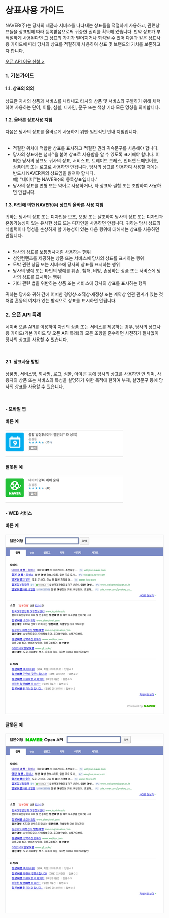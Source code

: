 # 상표사용 가이드

<html lang="ko">
<head>
    <title>NAVER Developers - 상표사용 가이드</title>
</head>
<body>
<div class="con">
    <p class="p_desc">
        NAVER(주)는 당사의 제품과 서비스를 나타내는 상표들을 적절하게 사용하고, 관련상표들을 상표법에 따라 등록받음으로써 귀중한 권리를 획득해 왔습니다.
        만약 상표가 부적절하게 사용된다면 그 상표의 가치가 떨어지거나 희석될 수 있어 다음과 같은 상표사용 가이드에 따라 당사의 상표를 적절하게 사용하여 상표 및 브랜드의 가치를 보존하고자 합니다.
    </p>
    <div class="buttons2">
        <a class="btn_b_hi3" href="https://developers.naver.com/apps/#/register">오픈 API 이용 신청 &gt;</a>
    </div>
    <h3 class="h_sub">1. 기본가이드</h3>
    <h4 class="h_subsub">1.1. 상표의 의의</h4>
    <p class="p_desc">
        상표란 자사의 상품과 서비스를 나타내고 타사의 상품 및 서비스와 구별하기 위해 채택하여 사용하는 단어, 이름, 심볼, 디자인, 문구 또는 색상 기타 모든 명칭을 의미합니다.
    </p>
    <h4 class="h_subsub">1.2. 올바른 상표사용 지침</h4>
    <p class="p_desc">
        다음은 당사의 상표를 올바르게 사용하기 위한 일반적인 안내 지침입니다.<br><br>
    </p>
    <ul class="list_type4">
        <li>적절한 위치에 적합한 상표를 표시하고 적절한 권리 귀속문구를 사용해야 합니다.</li>
        <li>당사의 상표에는 첨자&trade;을 붙여 상표로 사용함을 알 수 있도록 표기해야 합니다. 어떠한 당사의 상표도 귀사의 상표, 서비스표, 트레이드 드레스, 인터넷 도메인이름, 상품이름 또는 로고로 사용하면 안됩니다. 당사의 상표를 인용하여 사용할 때에는 반드시 NAVER㈜의 상표임을 밝혀야 합니다.<br>예) "네이버&trade;는 NAVER㈜의 등록상표입니다."</li>
        <li>당사의 상표를 변형 또는 약어로 사용하거나, 타 상표와 결합 또는 조합하여 사용하면 안됩니다.</li>
    </ul>
    <h4 class="h_subsub">1.3. 타인에 의한 NAVER(주) 상표의 올바른 사용 지침</h4>
    <p class="p_desc">
        귀하는 당사의 상표 또는 디자인을 모조, 모방 또는 날조하여 당사의 상표 또는 디자인과 혼동가능성이 있는 유사한 상표 또는 디자인을 사용하면 안됩니다.
        귀하는 당사 상표의 식별력이나 명성을 손상하게 할 가능성이 있는 다음 행위에 대해서는 상표를 사용하면 안됩니다.<br><br>
    </p>
    <ul class="list_type4">
        <li>당사의 상표를 보통명사처럼 사용하는 행위</li>
        <li>성인컨텐츠를 제공하는 상품 또는 서비스에 당사의 상표를 표시하는 행위</li>
        <li>도박 관련 상품 또는 서비스에 당사의 상표를 표시하는 행위</li>
        <li>당사의 명예 또는 타인의 명예를 훼손, 침해, 비방, 손상하는 상품 또는 서비스에 당사의 상표를 표시하는 행위</li>
        <li>기타 관련 법을 위반하는 상품 또는 서비스에 당사의 상표를 표시하는 행위</li>
    </ul>
    <p class="p_desc p_desc_with_lt">
        귀하는 당사와 귀하 간에 어떠한 경영상·조직상·재정상 또는 계약상 연관 관계가 있는 것처럼 혼동의 여지가 있는 방식으로 상표를 표시하면 안됩니다.
    </p>
    <h3 class="h_sub">2. 오픈 API 특례</h3>
    <p class="p_desc">
        네이버 오픈 API를 이용하여 자신의 상품 또는 서비스를 제공하는 경우, 당사의 상표사용 가이드(기본 가이드 및 오픈 API 특례)의 모든 조항을 준수하면 사전허가 절차없이 당사의 상표를 사용할 수 있습니다.
    </p><br>
    <h4 class="h_subsub">2.1. 상표사용 방법</h4>
    <p class="p_desc">
        <span class="color_p3">상품명, 서비스명, 회사명, 로고, 심볼, 아이콘 등에 당사의 상표를 사용하면 안 되며,</span> 사용자의 상품 또는 서비스의 특성을 설명하기 위한 목적에 한하여 부제, 설명문구 등에 당사의 상표를 사용할 수 있습니다.
    </p>
    <br>
    <h4 class="h_subsub">- 모바일 앱</h4>
    <h4 class="h_subsub">바른 예</h4>
    <div class="img_area"><img alt="" src="./images/img_intro_naveridlogin_tm01.png"></div>
    <h4 class="h_subsub">잘못된 예</h4>
    <div class="img_area"><img alt="" src="./images/img_intro_naveridlogin_tm02.png"></div>
    <h4 class="h_subsub">- WEB 서비스</h4>
    <h4 class="h_subsub">바른 예</h4>
    <div class="img_area"><img alt="" src="./images/img_intro_naveridlogin_tm03.png"></div>
    <h4 class="h_subsub">잘못된 예</h4>
    <div class="img_area"><img alt="" src="./images/img_intro_naveridlogin_tm04.png"></div>
</div>
</body>
</html>